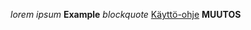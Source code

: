 *lorem ipsum*
**Example**
*blockquote*
[Käyttö-ohje](https://github.com/ArkMus/otm2016/blob/master/dokumentointi/kaytto-ohje.md)
**MUUTOS**
